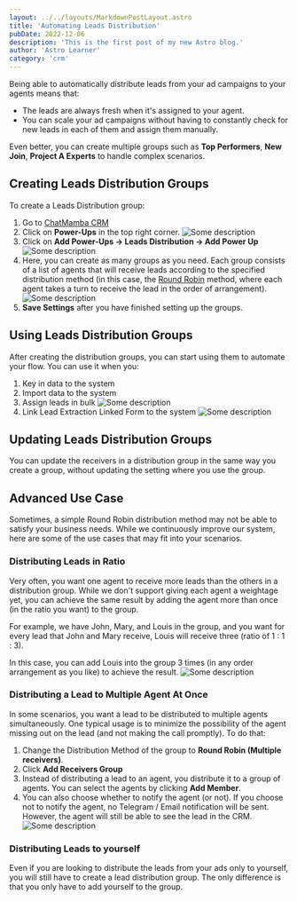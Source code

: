 ```yaml
---
layout: ../../layouts/MarkdownPostLayout.astro
title: 'Automating Leads Distribution'
pubDate: 2022-12-06
description: 'This is the first post of my new Astro blog.'
author: 'Astro Learner'
category: 'crm'
---
```


Being able to automatically distribute leads from your ad campaigns to your agents means that:

- The leads are always fresh when it's assigned to your agent.
- You can scale your ad campaigns without having to constantly check for new leads in each of them and assign them manually.

Even better, you can create multiple groups such as **Top Performers**, **New Join**, **Project A Experts** to handle complex scenarios.

## Creating Leads Distribution Groups

To create a Leads Distribution group:

1. Go to [ChatMamba CRM](https://chatmamba.com/crm)
2. Click on **Power-Ups** in the top right corner.
![Some description](/kb/automating-leads-distribution/power-ups-button.png)
3. Click on **Add Power-Ups → Leads Distribution → Add Power Up**
![Some description](/kb/automating-leads-distribution/leads-distribution-power-up.png)
4. Here, you can create as many groups as you need. Each group consists of a list of agents that will receive leads according to the specified distribution method (in this case, the [Round Robin](https://en.wikipedia.org/wiki/Round-robin_scheduling) method, where each agent takes a turn to receive the lead in the order of arrangement).
![Some description](/kb/automating-leads-distribution/lead-distribution-group-basics.png)
5. **Save Settings** after you have finished setting up the groups.

## Using Leads Distribution Groups

After creating the distribution groups, you can start using them to automate your flow. You can use it when you:

1. Key in data to the system
2. Import data to the system
3. Assign leads in bulk
![Some description](/kb/automating-leads-distribution/bulk-assign-lead-to-distribution-group.png)
4. Link Lead Extraction Linked Form to the system
![Some description](/kb/automating-leads-distribution/lead-extraction-to-distribution-group.png)

## Updating Leads Distribution Groups

You can update the receivers in a distribution group in the same way you create a group, without updating the setting where you use the group.

## Advanced Use Case

Sometimes, a simple Round Robin distribution method may not be able to satisfy your business needs. While we continuously improve our system, here are some of the use cases that may fit into your scenarios.

### Distributing Leads in Ratio

Very often, you want one agent to receive more leads than the others in a distribution group. While we don't support giving each agent a weightage yet, you can achieve the same result by adding the agent more than once (in the ratio you want) to the group.

For example, we have John, Mary, and Louis in the group, and you want for every lead that John and Mary receive, Louis will receive three (ratio of 1 : 1 : 3).

In this case, you can add Louis into the group 3 times (in any order arrangement as you like) to achieve the result.
![Some description](/kb/automating-leads-distribution/distributing-leads-with-ratio.png)

### Distributing a Lead to Multiple Agent At Once

In some scenarios, you want a lead to be distributed to multiple agents simultaneously. One typical usage is to minimize the possibility of the agent missing out on the lead (and not making the call promptly). To do that:

1. Change the Distribution Method of the group to **Round Robin (Multiple receivers)**.
2. Click **Add Receivers Group**
3. Instead of distributing a lead to an agent, you distribute it to a group of agents. You can select the agents by clicking **Add Member**.
4. You can also choose whether to notify the agent (or not). If you choose not to notify the agent, no Telegram / Email notification will be sent. However, the agent will still be able to see the lead in the CRM.
![Some description](/kb/automating-leads-distribution/dsitribute-leads-to-multiple-agents-at-once.png)

### Distributing Leads to yourself

Even if you are looking to distribute the leads from your ads only to yourself, you will still have to create a lead distribution group. The only difference is that you only have to add yourself to the group.
